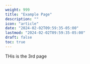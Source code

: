 ```yaml
---
weight: 999
title: "Example Page"
description: ""
icon: "article"
date: "2024-02-02T09:59:35-05:00"
lastmod: "2024-02-02T09:59:35-05:00"
draft: false
toc: true
---
```



THis is the 3rd page
